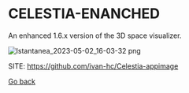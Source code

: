 # CELESTIA-ENANCHED
 
 An enhanced 1.6.x version of the 3D space visualizer.
 
 ![Istantanea_2023-05-02_16-03-32 png](https://user-images.githubusercontent.com/88724353/235691609-21c4f609-b162-4c39-ae75-a233a441ec64.jpg)
 
 SITE: https://github.com/ivan-hc/Celestia-appimage

 [Go back](https://portable-linux-apps.github.io/apps.html)
